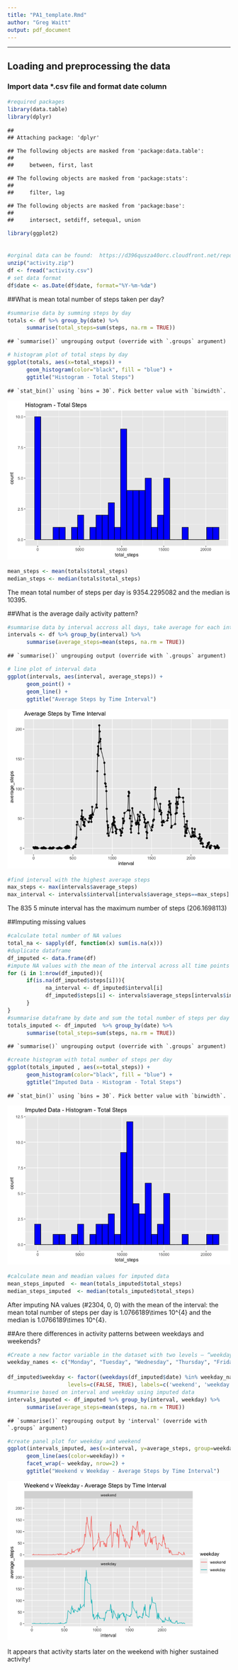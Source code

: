 ```yaml
---
title: "PA1_template.Rmd"
author: "Greg Waitt"
output: pdf_document
---
```

---


## Loading and preprocessing the data
### Import data *.csv file and format date column


```r
#required packages
library(data.table)
library(dplyr)
```

```
## 
## Attaching package: 'dplyr'
```

```
## The following objects are masked from 'package:data.table':
## 
##     between, first, last
```

```
## The following objects are masked from 'package:stats':
## 
##     filter, lag
```

```
## The following objects are masked from 'package:base':
## 
##     intersect, setdiff, setequal, union
```

```r
library(ggplot2)


#orginal data can be found:  https://d396qusza40orc.cloudfront.net/repdata%2Fdata%2Factivity.zip
unzip("activity.zip")
df <- fread("activity.csv")
# set data format
df$date <- as.Date(df$date, format="%Y-%m-%dæ")
```



##What is mean total number of steps taken per day?

```r
#summarise data by summing steps by day
totals <- df %>% group_by(date) %>% 
      summarise(total_steps=sum(steps, na.rm = TRUE))
```

```
## `summarise()` ungrouping output (override with `.groups` argument)
```

```r
# histogram plot of total steps by day
ggplot(totals, aes(x=total_steps)) + 
      geom_histogram(color="black", fill = "blue") +
      ggtitle("Histogram - Total Steps")
```

```
## `stat_bin()` using `bins = 30`. Pick better value with `binwidth`.
```

![](PA1_template_files/figure-html/unnamed-chunk-2-1.png)<!-- -->

```r
mean_steps <- mean(totals$total_steps)
median_steps <- median(totals$total_steps)
```

The mean total number of steps per day is 9354.2295082 and the median is 10395.


##What is the average daily activity pattern?

```r
#summarise data by interval accross all days, take average for each interval
intervals <- df %>% group_by(interval) %>% 
      summarise(average_steps=mean(steps, na.rm = TRUE))
```

```
## `summarise()` ungrouping output (override with `.groups` argument)
```

```r
# line plot of interval data
ggplot(intervals, aes(interval, average_steps)) + 
      geom_point() +
      geom_line() +
      ggtitle("Average Steps by Time Interval")
```

![](PA1_template_files/figure-html/unnamed-chunk-3-1.png)<!-- -->

```r
#find interval with the highest average steps
max_steps <- max(intervals$average_steps)
max_interval <- intervals$interval[intervals$average_steps==max_steps]
```

The 835 5 minute interval has the maximum number of steps (206.1698113)



##Imputing missing values


```r
#calculate total number of NA values
total_na <- sapply(df, function(x) sum(is.na(x)))
#duplicate dataframe
df_imputed <- data.frame(df)
#impute NA values with the mean of the interval across all time points
for (i in 1:nrow(df_imputed)){
      if(is.na(df_imputed$steps[i])){
            na_interval <- df_imputed$interval[i]
            df_imputed$steps[i] <- intervals$average_steps[intervals$interval==na_interval] 
      }
}
#summarise dataframe by date and sum the total number of steps per day
totals_imputed <- df_imputed  %>% group_by(date) %>% 
      summarise(total_steps=sum(steps, na.rm = TRUE))
```

```
## `summarise()` ungrouping output (override with `.groups` argument)
```

```r
#create histogram with total number of steps per day
ggplot(totals_imputed , aes(x=total_steps)) + 
      geom_histogram(color="black", fill = "blue") +
      ggtitle("Imputed Data - Histogram - Total Steps")
```

```
## `stat_bin()` using `bins = 30`. Pick better value with `binwidth`.
```

![](PA1_template_files/figure-html/unnamed-chunk-4-1.png)<!-- -->

```r
#calculate mean and meadian values for imputed data
mean_steps_imputed  <- mean(totals_imputed$total_steps)
median_steps_imputed  <- median(totals_imputed$total_steps)
```

After imputing NA values (#2304, 0, 0) with the mean of the interval: the mean total number of steps per day is 1.0766189\times 10^{4} and the median is 1.0766189\times 10^{4}.


##Are there differences in activity patterns between weekdays and weekends?


```r
#Create a new factor variable in the dataset with two levels – “weekday” and “weekend” indicating whether a given date is a weekday or weekend day.
weekday_names <- c("Monday", "Tuesday", "Wednesday", "Thursday", "Friday")

df_imputed$weekday <- factor((weekdays(df_imputed$date) %in% weekday_names), 
                   levels=c(FALSE, TRUE), labels=c('weekend', 'weekday')) 
#summarise based on interval and weekday using imputed data
intervals_imputed <- df_imputed %>% group_by(interval, weekday) %>% 
      summarise(average_steps=mean(steps, na.rm = TRUE))
```

```
## `summarise()` regrouping output by 'interval' (override with `.groups` argument)
```

```r
#create panel plot for weekday and weekend
ggplot(intervals_imputed, aes(x=interval, y=average_steps, group=weekday)) + 
      geom_line(aes(color=weekday)) + 
      facet_wrap(~ weekday, nrow=2) +
      ggtitle("Weekend v Weekday - Average Steps by Time Interval")
```

![](PA1_template_files/figure-html/unnamed-chunk-5-1.png)<!-- -->

It appears that activity starts later on the weekend with higher sustained activity!
